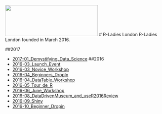 <img src="https://github.com/rladies/starter-kit/blob/master/logo/R-LadiesGlobal_RBG_online_LogoWithText_Horizontal.png" data-canonical-src="https://github.com/rladies/starter-kit/blob/master/logo/R-LadiesGlobal_RBG_online_LogoWithText_Horizontal.png" width="300" height="100" />
# R-Ladies London
R-Ladies London founded in March 2016.

##2017
  + [2017-01_Demystifying_Data_Science](https://github.com/rladies/meetup-presentations_london/tree/master/2017-01_Demystifying_Data_Science)
##2016
  + [2016-03_Launch_Event](https://github.com/rladies/meetup-presentations_london/tree/master/2016-03_Launch_Event)
  + [2016-03_Novice_Workshop](https://github.com/rladies/meetup-presentations_london/tree/master/2016-03_Novice_Workshop)
  + [2016-04_Beginners_DropIn](https://github.com/rladies/meetup-presentations_london/tree/master/2016-04_Beginners_DropIn)
  + [2016-04_DataTable_Workshop](https://github.com/rladies/meetup-presentations_london/tree/master/2016-04_DataTable_Workshop)
  + [2016-05_Tour_de_R](https://github.com/rladies/meetup-presentations_london/tree/master/2016-05_Tour_de_R)   
  + [2016-06_June_Workshop](https://github.com/rladies/meetup-presentations_london/tree/master/2016-06_June_Workshop)
  + [2016-08_DataDrivenMuseum_and_useR2016Review](https://github.com/rladies/meetup-presentations_london/tree/master/2016-08_DataDrivenMuseum_and_useR2016Review)
  + [2016-09_Shiny](https://github.com/rladies/meetup-presentations_london/tree/master/2016-09_Shiny)
  + [2016-10_Beginner_Dropin](https://github.com/rladies/meetup-presentations_london/tree/master/2016-10_Beginner_Dropin)
